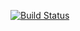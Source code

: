 [![Build Status](https://travis-ci.org/Nercury/little-rs.svg)](https://travis-ci.org/Nercury/little-rs)
